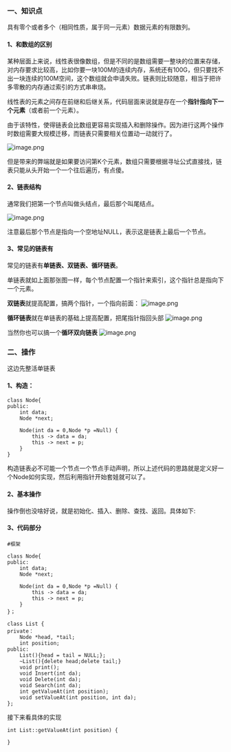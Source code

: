 ### 一、知识点

具有零个或者多个（相同性质，属于同一元素）数据元素的有限数列。

#### 1、和数组的区别

某种层面上来说，线性表很像数组，但是不同的是数组需要一整块的位置来存储，对内存要求比较高，比如你要一块100M的连续内存，系统还有100G，但只要找不出一块连续的100M空间，这个数组就会申请失败。链表则比较随意，相当于把许多零散的内存通过索引的方式串串烧。

线性表的元素之间存在前继和后继关系，代码层面来说就是存在一个**指针指向下一个元素**（或者前一个元素）。

由于该特性，使得链表会比数组更容易实现插入和删除操作。因为进行这两个操作时数组需要大规模迁移，而链表只需要相关位置动一动就行了。

![image.png](http://note.youdao.com/yws/res/2077/WEBRESOURCEd073d8a895c5f1cfefe497f5eca165d6)

但是带来的弊端就是如果要访问第K个元素，数组只需要根据寻址公式直接找，链表只能从头开始一个一个往后遍历，有点傻。

#### 2、链表结构

通常我们把第一个节点叫做头结点，最后那个叫尾结点。

![image.png](http://note.youdao.com/yws/res/2073/WEBRESOURCE695a4c77e5d3b0c3a4bb8bb5bd47fcd2)

注意最后那个节点是指向一个空地址NULL，表示这是链表上最后一个节点。

#### 3、常见的链表有

常见的链表有**单链表、双链表、循环链表**。

单链表就如上面那张图一样，每个节点配置一个指针来索引，这个指针总是指向下一个元素。

**双链表**就提高配置，搞两个指针，一个指向前面：
![image.png](http://note.youdao.com/yws/res/2085/WEBRESOURCEe7f51efd523df29d74ce754e92a1a3ac)

**循环链表**就在单链表的基础上提高配置，把尾指针指回头部
![image.png](http://note.youdao.com/yws/res/2089/WEBRESOURCEbbd2ba48aaccefd0927dea06835d8444)

当然你也可以搞一个**循环双向链表**
![image.png](http://note.youdao.com/yws/res/2097/WEBRESOURCE2d5239657040e343ba01a6cd49e959f5)
 

### 二、操作

这边先整活单链表

#### 1、构造：

```
class Node{
public:
    int data;
    Node *next;
    
    Node(int da = 0,Node *p =Null) {
        this -> data = da;
        this -> next = p;
    }
}
```

构造链表必不可能一个节点一个节点手动声明，所以上述代码的思路就是定义好一个Node如何实现，然后利用指针开始套娃就可以了。

#### 2、基本操作

操作倒也没啥好说，就是初始化、插入、删除、查找、返回。具体如下:

#### 3、代码部分


```
#框架

class Node{
public:
    int data;
    Node *next;
    
    Node(int da = 0,Node *p =Null) {
        this -> data = da;
        this -> next = p;
    }
}；

class List {
private：
    Node *head, *tail;
    int position;
public:
    List(){head = tail = NULL;};
    ~List(){delete head;delete tail;}
    void print();
    void Insert(int da);
    void Delete(int da);
    void Search(int da);
    int getValueAt(int position);
    void setValueAt(int position, int da);
};
```

接下来看具体的实现

```
int List::getValueAt(int position) {
    
}
```













